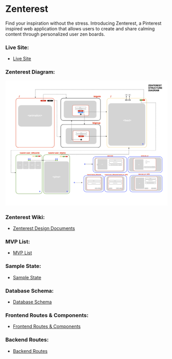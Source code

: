 # Zenterest
Find your inspiration without the stress. Introducing Zenterest, a Pinterest inspired web application that allows users to create and share calming content through personalized user zen boards.

### Live Site:
* [Live Site](http://zenterest-app.herokuapp.com/#/)

### Zenterest Diagram:
![](./app/assets/images/zenterest_diagram.png)

### Zenterest Wiki:
* [Zenterest Design Documents](https://github.com/colewendling/zenterest/wiki)

### MVP List:
* [MVP List](https://github.com/colewendling/zenterest/wiki/MVP-List)

### Sample State:
* [Sample State](https://github.com/colewendling/zenterest/wiki/Sample-State)

### Database Schema:
* [Database Schema](https://github.com/colewendling/zenterest/wiki/Database-Schema)

### Frontend Routes & Components:
* [Frontend Routes & Components](https://github.com/colewendling/zenterest/wiki/Frontend-Routes-&-Components)

### Backend Routes:
* [Backend Routes](https://github.com/colewendling/zenterest/wiki/Backend-Routes)
